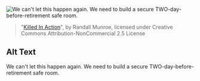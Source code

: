 ![We can't let this happen again. We need to build a secure TWO-day-before-retirement safe room.](https://imgs.xkcd.com/comics/killed_in_action.png)
> "[Killed In Action](https://xkcd.com/1113/)", by Randall Munroe, licensed under Creative Commons Attribution-NonCommercial 2.5 License

## Alt Text
We can't let this happen again. We need to build a secure TWO-day-before-retirement safe room.
